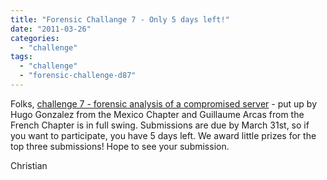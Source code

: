 ```yaml
---
title: "Forensic Challange 7 - Only 5 days left!"
date: "2011-03-26"
categories: 
  - "challenge"
tags: 
  - "challenge"
  - "forensic-challenge-d87"
---
```


Folks, [challenge 7 - forensic analysis of a compromised server](https://www.honeynet.org/challenges/2011_7_compromised_server) - put up by Hugo Gonzalez from the Mexico Chapter and Guillaume Arcas from the French Chapter is in full swing. Submissions are due by March 31st, so if you want to participate, you have 5 days left. We award little prizes for the top three submissions! Hope to see your submission.  
  
Christian
